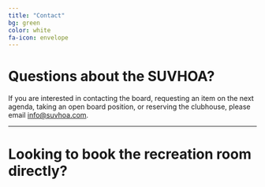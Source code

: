 ```yaml
---
title: "Contact"
bg: green
color: white
fa-icon: envelope
---
```


# Questions about the SUVHOA?
If you are interested in contacting the board, requesting an item on the next agenda, taking an open board position, or reserving the clubhouse, please email info@suvhoa.com.

----------

# Looking to book the recreation room directly?
<!-- Calendly inline widget begin -->
<div class="calendly-inline-widget" data-url="https://calendly.com/sysadmininator/4hr" style="min-width:320px;height:800px;"></div>
<script type="text/javascript" src="https://assets.calendly.com/assets/external/widget.js" async></script>
<!-- Calendly inline widget end -->
